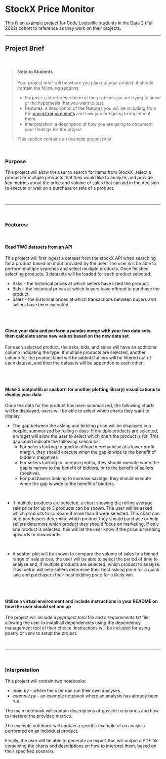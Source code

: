 # StockX Price Monitor

This is an example project for Code Louisville students in the Data 2 (Fall 2022) cohort to reference as they work on their projects.

---

## Project Brief

<br>

> #### **Note to Students**
>
> Your project brief will be where you plan out your project. It should contain the following sections:
> - Purpose: a short description of the problem you are trying to solve or the hypothesis that you want to test.
> - Features: a description of the features you will be including from the [project requirements](https://docs.google.com/document/d/1xpBog82WwirrFMLcMfVkxUAHu1s4Z_p1oon5CruR6LA/edit?usp=drive_web&authuser=2) and how you are going to implement them.
> - Interpretation: a description of how you are going to document your findings for the project.
>
> This section contains an example project brief.

<br>

### Purpose

This project will allow the user to search for items from StockX, select a product or multiple products that they would like to analyze, and provide key metrics about the price and volume of sales that can aid in the decision to execute or wait on a purchase or sale of a product.

<br>

---

<br>

### Features:

<br>

#### **Read TWO datasets from an API**

This project will first ingest a dataset from the stockX API when searching for a product based on input provided by the user. The user will be able to perform multiple searches and select multiple products. Once finished selecting products, 3 datasets will be loaded for each product selected:

- Asks - the historical prices at which sellers have listed the product.
- Bids - the historical prices at which buyers have offered to purchase the product.
- Sales - the historical prices at which transactions between buyers and sellers have been executed.

<br>

<br>

#### **Clean your data and perform a pandas merge with your two data sets, then calculate some new values based on the new data set**

For each selected product, the asks, bids, and sales will have an additional column indicating the type. If multiple products are selected, another column for the product label will be added.Outliers will be filtered out of each dataset, and then the datasets will be appended to each other.

<br>

<br>

#### **Make 3 matplotlib or seaborn (or another plotting library) visualizations to display your data**

Once the data for the product has been summarized, the following charts will be displayed, users will be able to select which charts they want to display:

- The gap between the asking and bidding price will be displayed in a boxplot summarized by rolling *n* days. If multiple products are selected, a widget will allow the user to select which chart the product is for. This gap could indicate the following scenarios:
    - For sellers looking to quickly offload merchandise at a lower profit margin, they should execute when the gap is wide to the benefit of bidders (negative).
    - For sellers looking to increase profits, they should execute when the gap is narrow to the benefit of bidders, or to the benefit of sellers (positive).
    - For purchasers looking to increase savings, they should execute when the gap is wide to the benefit of bidders.

<br>

- If multiple products are selected, a chart showing the rolling average sale price for up to 3 products can be shown. The user will be asked which products to compare if more than 3 were selected. This chart can help purchasers determine which product they should purchase or help sellers determine which product they should focus on marketing. If only one product is selected, this will let the user know if the price is trending upwards or downwards.

<br>

- A scatter plot will be shown to compare the volume of sales to a binned range of sale prices, the user will be able to select the period of time to analyze and, if multiple products are selected, which product to analyze. This metric will help sellers determine their best asking price for a quick sale and purchasers their best bidding price for a likely win.

<br>

<br>

#### **Utilize a virtual environment and include instructions in your README on how the user should set one up**

The project will include a *pyproject.toml* file and a *requirements.txt* file, allowing the user to install all dependencies using the dependency management tool of their choice. Instructions will be included for using poetry or venv to setup the project.

<br>

---

<br>

### Interpretation
This project will contain two notebooks:
- *main.py* - where the user can run their own analyses
- *example.py* - an example notebook where an analysis has already been run.

The main notebook will contain descriptions of possible scenarios and how to interpret the provided metrics.

The example notebook will contain a specific example of an analysis performed on an individual product.

Finally, the user will be able to generate an export that will output a PDF file containing the charts and descriptions on how to interpret them, based on their specified scenario.